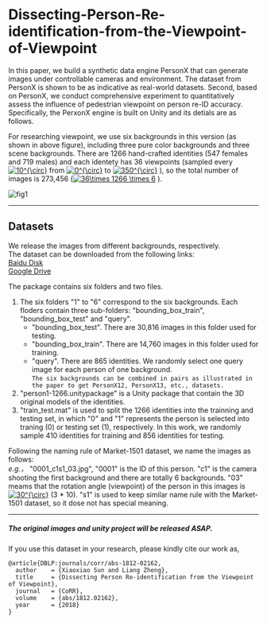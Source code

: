 # Dissecting-Person-Re-identification-from-the-Viewpoint-of-Viewpoint

In this paper, we build a synthetic data engine PersonX that can generate images under controllable cameras and environment.
The dataset from PersonX is shown to be as indicative as real-world datasets. Second, based on PersonX, we conduct comprehensive experiment to quantitatively assess the influence of pedestrian viewpoint on person re-ID accuracy. Specifically, the PerxonX engine is built on Unity and its detials are as follows.

For researching viewpoint, we use six backgrounds in this version (as shown in above figure), including three pure color backgrounds and three scene backgrounds. There are 1266 hand-crafted identities (547 females and 719 males) and each identety has 36 viewpoints (sampled every <a href="https://www.codecogs.com/eqnedit.php?latex=0^{\circ}" target="_blank"><img src="https://latex.codecogs.com/gif.latex?10^{\circ}" title="10^{\circ}" /></a> from <a href="https://www.codecogs.com/eqnedit.php?latex=0^{\circ}" target="_blank"><img src="https://latex.codecogs.com/gif.latex?0^{\circ}" title="0^{\circ}" /></a> to <a href="https://www.codecogs.com/eqnedit.php?latex=0^{\circ}" target="_blank"><img src="https://latex.codecogs.com/gif.latex?350^{\circ}" title="350^{\circ}" /></a> ), so the total number of images is 273,456 (<a href="https://www.codecogs.com/eqnedit.php?latex=36\times&space;1266&space;\times&space;6" target="_blank"><img src="https://latex.codecogs.com/gif.latex?36\times&space;1266&space;\times&space;6" title="36\times 1266 \times 6" /></a> ).

![fig1](https://github.com/sxzrt/Dissecting-Person-Re-identification-from-the-Viewpoint-of-Viewpoint/blob/master/images/fig1.jpg)  



****
## Datasets
We release the images from different backgrounds, respectively. <br>
The dataset can be downloaded from the following links:<br>
[Baidu Disk]()<br>
[Google Drive](https://drive.google.com/file/d/1TUe_p_siXxrjCzmny-IR8wtXE8BECriC/view?usp=sharing)

The package contains six folders and two files. 
1) The six folders "1" to "6" correspond to the six backgrounds. Each floders contain three sub-folders: "bounding_box_train", "bounding_box_test" and "query". 
     * "bounding_box_test". There are 30,816 images in this folder used for testing.
     * "bounding_box_train". There are 14,760 images in this folder used for training.
     * "query". There are 865 identities. We randomly select one query image for each person of one background. <br>
   `The six backgrounds can be combined in pairs as illustrated in the paper to get PersonX12, PersonX13, etc., datasets.` 
2) "person1-1266.unitypackage" is a Unity package that contain the 3D original models of the identities. 
3) "train_test.mat" is used to split the 1266 identities into the trainning and testing set, in which "0" and "1" represents the person is selected into traning (0) or testing set (1), respectively. In this work, we randomly sample 410
identities for training and 856 identities for testing. 

 Following the naming rule of Market-1501 dataset, we name the images as follows:<br>
  *e.g.，* "0001_c1s1_03.jpg", "0001" is the ID of this person. "c1" is the camera shooting the first background and there are totally 6 backgrounds. "03" meams that the rotation angle (viewpoint) of the person in this images is <a href="https://www.codecogs.com/eqnedit.php?latex=0^{\circ}" target="_blank"><img src="https://latex.codecogs.com/gif.latex?10^{\circ}" title="30^{\circ}" /></a> (3 * 10). "s1" is used to keep similar name rule with the Market-1501 dataset, so it dose not has special meaning.
 
**** 
##### The original images and unity project will be released ASAP.

If you use this dataset in your research, please kindly cite our work as, <br>
```
@article{DBLP:journals/corr/abs-1812-02162,
  author    = {Xiaoxiao Sun and Liang Zheng},
  title     = {Dissecting Person Re-identification from the Viewpoint of Viewpoint},
  journal   = {CoRR},
  volume    = {abs/1812.02162},
  year      = {2018}
}
```

